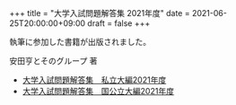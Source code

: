 +++
title = "大学入試問題解答集 2021年度"
date = 2021-06-25T20:00:00+09:00
draft = false
+++

執筆に参加した書籍が出版されました。

安田亨とそのグループ 著
- [大学入試問題解答集　私立大編2021年度](https://www.amazon.co.jp/dp/4908003262/ref=cm_sw_r_cp_apa_glt_i_JTTPJ288AN2BXN8979DW)
- [大学入試問題解答集　国公立大編2021年度](https://www.amazon.co.jp/dp/4908003270/ref=cm_sw_r_cp_apa_glt_i_FZEERNVC176BYC5G0S14?_encoding=UTF8&psc=1)

